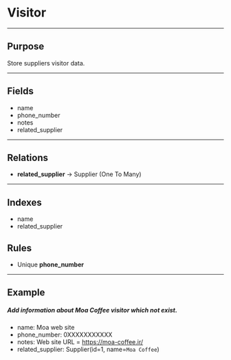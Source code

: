 # Visitor

---

## Purpose

Store suppliers visitor data.

---

## Fields

- name
- phone_number
- notes
- related_supplier

---

## Relations

- **related_supplier** -> Supplier (One To Many)

---

## Indexes

- name
- related_supplier

## Rules

- Unique **phone_number**

---

## Example

##### Add information about **Moa Coffee** visitor which not exist.

- name: Moa web site
- phone_number: 0XXXXXXXXXXX
- notes: Web site URL = https://moa-coffee.ir/
- related_supplier: Supplier(id=1, name=`Moa Coffee`)
